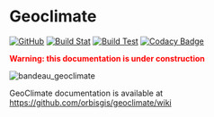 # Geoclimate

[![GitHub](https://img.shields.io/github/license/orbisgis/h2gis.svg)](https://github.com/orbisgis/geoclimate/blob/master/LICENSE.md) 
[![Build Stat](https://img.shields.io/jenkins/s/http/jenkins.orbisgis.org/job/geoclimate.svg)](http://jenkins.orbisgis.org/job/geoclimate) 
[![Build Test](https://img.shields.io/jenkins/t/http/jenkins.orbisgis.org/job/geoclimate.svg)](https://jenkins.orbisgis.org/job/geoclimate/test_results_analyzer/)
[![Codacy Badge](https://img.shields.io/codacy/grade/93899ea0675d43a2a3787ce5dd3c5595.svg)](https://www.codacy.com/app/orbisgis/geoclimate?utm_source=github.com&amp;utm_medium=referral&amp;utm_content=orbisgis/geoclimate&amp;utm_campaign=Badge_Grade) 

<span style="color:red">**Warning: this documentation is under construction**</span>

![bandeau_geoclimate](./resources/images/readme/bandeau_geoclimate.png)


GeoClimate documentation is available at https://github.com/orbisgis/geoclimate/wiki
